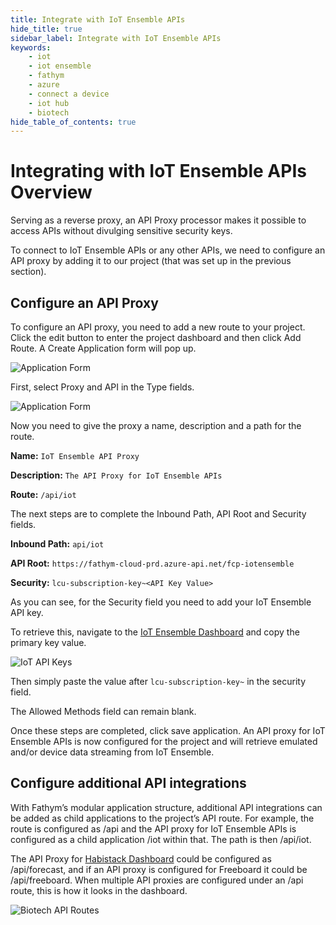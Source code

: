 ```yaml
---
title: Integrate with IoT Ensemble APIs 
hide_title: true
sidebar_label: Integrate with IoT Ensemble APIs  
keywords:
    - iot
    - iot ensemble
    - fathym
    - azure
    - connect a device
    - iot hub
    - biotech
hide_table_of_contents: true
---
```


# Integrating with IoT Ensemble APIs Overview

Serving as a reverse proxy, an API Proxy processor makes it possible to access APIs without divulging sensitive security keys.  

To connect to IoT Ensemble APIs or any other APIs, we need to configure an API proxy by adding it to our project (that was set up in the previous section). 

## Configure an API Proxy 

To configure an API proxy, you need to add a new route to your project. Click the edit button to enter the project dashboard and then click Add Route. A Create Application form will pop up. 

![Application Form](https://www.fathym.com/iot/img/screenshots/create_application_form.png)

First, select Proxy and API in the Type fields.

![Application Form](https://www.fathym.com/iot/img/screenshots/create_application_api_proxy.png)

Now you need to give the proxy a name, description and a path for the route.  

**Name:** ```IoT Ensemble API Proxy``` 

**Description:** ```The API Proxy for IoT Ensemble APIs```  

**Route:** ```/api/iot```   

The next steps are to complete the Inbound Path, API Root and Security fields.  

**Inbound Path:** ```api/iot```

**API Root:** ```https://fathym-cloud-prd.azure-api.net/fcp-iotensemble```

**Security:** ```lcu-subscription-key~<API Key Value>``` 

As you can see, for the Security field you need to add your IoT Ensemble API key.  

To retrieve this, navigate to the [IoT Ensemble Dashboard](https://www.fathym.com/dashboard/iot) and copy the primary key value. 

![IoT API Keys](https://www.fathym.com/iot/img/screenshots/iot_api_keys.png)

Then simply paste the value after ```lcu-subscription-key~``` in the security field.  

The Allowed Methods field can remain blank.  

Once these steps are completed, click save application. An API proxy for IoT Ensemble APIs is now configured for the project and will retrieve emulated and/or device data streaming from IoT Ensemble.  

## Configure additional API integrations  

With Fathym’s modular application structure, additional API integrations can be added as child applications to the project’s API route. For example, the route is configured as /api and the API proxy for IoT Ensemble APIs is configured as a child application /iot within that. The path is then /api/iot.  

The API Proxy for [Habistack Dashboard](https://www.fathym.com/dashboard/forecast) could be configured as /api/forecast, and if an API proxy is configured for Freeboard it could be /api/freeboard. When multiple API proxies are configured under an /api route, this is how it looks in the dashboard. 

![Biotech API Routes](https://www.fathym.com/iot/img/screenshots/biotech_api_routes.png)